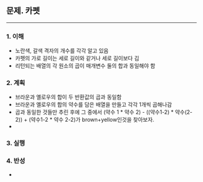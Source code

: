 ## 문제. 카펫

---

### 1. 이해
- 노란색, 갈색 격자의 개수를 각각 알고 있음
- 카펫의 가로 길이는 세로 길이와 같거나 세로 길이보다 김
- 리턴되는 배열의 각 원소의 곱이 매개변수 둘의 합과 동일해야 함

### 2. 계획
- 브라운과 옐로우의 합이 두 반환값의 곱과 동일함
- 브라운과 옐로우의 합의 약수를 담은 배열을 만들고 각각 1개씩 곱해나감
- 곱과 동일한 것들만 추린 후에 그 중에서 (약수 1 * 약수 2) - ((약수1-2) * 약수(2-2)) + (약수1-2 * 약수 2-2)가 brown+yellow인것을 찾아보자.
- 

### 3. 실행

### 4. 반성
- 